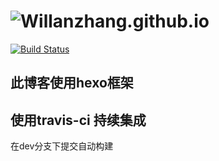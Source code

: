 # ![Willanzhang.github.io](https://willanzhang.github.io/)
[![Build Status](https://travis-ci.org/Willanzhang/Willanzhang.github.io.svg?branch=dev)](https://travis-ci.org/Willanzhang/Willanzhang.github.io)

## 此博客使用hexo框架
## 使用travis-ci 持续集成 
在dev分支下提交自动构建